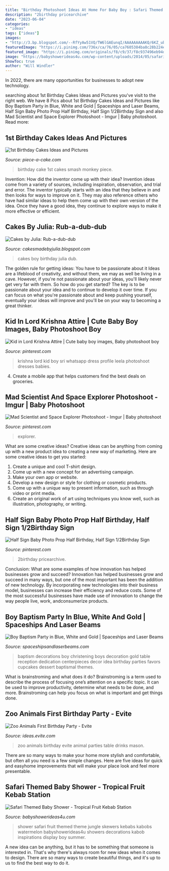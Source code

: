```yaml
---
title: "Birthday Photoshoot Ideas At Home For Baby Boy : Safari Themed Baby Shower"
description: "2birthday pricearchive"
date: "2023-06-04"
categories:
- "ideas"
tags: ["ideas"]
images:
- "http://3.bp.blogspot.com/--RfYyAw51VQ/TW6lGAEunqI/AAAAAAAAAKQ/6KZ_ubWUObo/s1600/bathtub%2Bcake%2B1.jpeg"
featuredImage: "https://i.pinimg.com/736x/ca/76/05/ca7605384ba8c28b224ea7c93d0df0a7.jpg"
featured_image: "https://i.pinimg.com/originals/f8/c9/37/f8c937496eb94df397f34196e795ccb7.jpg"
image: "https://babyshowerideas4u.com/wp-content/uploads/2014/05/safari-baby-shower-ideas-food-ideas-fruit-kebabs.jpg"
ShowToc: true
author: "Will Windler"
---
```



In 2022, there are many opportunities for businesses to adopt new technology.

	

		
searching about 1st Birthday Cakes Ideas and Pictures you've visit to the right web. We have 8 Pics about 1st Birthday Cakes Ideas and Pictures like Boy Baptism Party in Blue, White and Gold | Spaceships and Laser Beams, Half Sign Baby Photo Prop Half Birthday, Half Sign 1/2Birthday Sign and also Mad Scientist and Space Explorer Photoshoot - Imgur | Baby photoshoot. Read more:
		
    
## 1st Birthday Cakes Ideas And Pictures

<img loading=lazy src="http://www.piece-a-cake.com/images/1st-birthday-smash-cake.jpg" onerror="this.onerror=null;this.src='https://tse1.mm.bing.net/th?id=OIP.nqAQKiU6-q592Nd4X4FtogAAAA&amp;pid=15.1';" alt="1st Birthday Cakes Ideas and Pictures">

_Source: piece-a-cake.com_

>birthday cake 1st cakes smash monkey piece. 

	

Invention: How did the inventor come up with their idea?
Invention ideas come from a variety of sources, including inspiration, observation, and trial and error. The inventor typically starts with an idea that they believe in and then looks for ways to improve on it. They may also reference others who have had similar ideas to help them come up with their own version of the idea. Once they have a good idea, they continue to explore ways to make it more effective or efficient.

    
## Cakes By Julia: Rub-a-dub-dub

<img loading=lazy src="http://3.bp.blogspot.com/--RfYyAw51VQ/TW6lGAEunqI/AAAAAAAAAKQ/6KZ_ubWUObo/s1600/bathtub%2Bcake%2B1.jpeg" onerror="this.onerror=null;this.src='https://tse3.mm.bing.net/th?id=OIP.cOb5kasCytRf24kDlKBRUAAAAA&amp;pid=15.1';" alt="Cakes by Julia: Rub-a-dub-dub">

_Source: cakesmadebyjulia.blogspot.com_

>cakes boy birthday julia dub. 

	

The golden rule for getting ideas: You have to be passionate about it
Ideas are a lifeblood of creativity, and without them, we may as well be living in a cave. However, if you're not passionate about your ideas, you'll likely never get very far with them. So how do you get started? The key is to be passionate about your idea and to continue to develop it over time. If you can focus on what you're passionate about and keep pushing yourself, eventually your ideas will improve and you'll be on your way to becoming a great thinker.

    
## Kid In Lord Krishna Attire | Cute Baby Boy Images, Baby Photoshoot Boy

<img loading=lazy src="https://i.pinimg.com/736x/ed/80/58/ed805865d4231b7afe871301c93b1f29.jpg" onerror="this.onerror=null;this.src='https://tse2.mm.bing.net/th?id=OIP.pssKoImQgU8DTK8QcEv-dAHaLO&amp;pid=15.1';" alt="Kid in Lord Krishna Attire | Cute baby boy images, Baby photoshoot boy">

_Source: pinterest.com_

>krishna lord kid boy sri whatsapp dress profile leela photoshoot dresses babies. 

	

4. Create a mobile app that helps customers find the best deals on groceries. 

    
## Mad Scientist And Space Explorer Photoshoot - Imgur | Baby Photoshoot

<img loading=lazy src="https://i.pinimg.com/originals/f8/c9/37/f8c937496eb94df397f34196e795ccb7.jpg" onerror="this.onerror=null;this.src='https://tse1.mm.bing.net/th?id=OIP.ihGjIa5gcF2KsW4isLO8BQHaLG&amp;pid=15.1';" alt="Mad Scientist and Space Explorer Photoshoot - Imgur | Baby photoshoot">

_Source: pinterest.com_

>explorer. 

	

What are some creative ideas?
Creative ideas can be anything from coming up with a new product idea to creating a new way of marketing. Here are some creative ideas to get you started: 
1. Create a unique and cool T-shirt design.
2. Come up with a new concept for an advertising campaign.
3. Make your own app or website.
4. Develop a new design or style for clothing or cosmetic products. 
5. Come up with a unique way to present information, such as through video or print media. 
6. Create an original work of art using techniques you know well, such as illustration, photography, or writing.

    
## Half Sign Baby Photo Prop Half Birthday, Half Sign 1/2Birthday Sign

<img loading=lazy src="https://i.pinimg.com/736x/ca/76/05/ca7605384ba8c28b224ea7c93d0df0a7.jpg" onerror="this.onerror=null;this.src='https://tse3.mm.bing.net/th?id=OIP.WgGa-UvZIvKLZSfeIjJpZwHaLH&amp;pid=15.1';" alt="Half Sign Baby Photo Prop Half Birthday, Half Sign 1/2Birthday Sign">

_Source: pinterest.com_

>2birthday pricearchive. 

	

Conclusion: What are some examples of how innovation has helped businesses grow and succeed?
Innovation has helped businesses grow and succeed in many ways, but one of the most important has been the addition of new technology. By incorporating new technologies into their business model, businesses can increase their efficiency and reduce costs. Some of the most successful businesses have made use of innovation to change the way people live, work, andconsumerize products.

    
## Boy Baptism Party In Blue, White And Gold | Spaceships And Laser Beams

<img loading=lazy src="http://spaceshipsandlaserbeams.com/wp-content/uploads/2015/09/boy-baptis-party-ideas-495.jpg" onerror="this.onerror=null;this.src='https://tse1.mm.bing.net/th?id=OIP.PQoozzBEMnibYzxHRsHAbQHaLZ&amp;pid=15.1';" alt="Boy Baptism Party in Blue, White and Gold | Spaceships and Laser Beams">

_Source: spaceshipsandlaserbeams.com_

>baptism decorations boy christening boys decoration gold table reception dedication centerpieces decor idea birthday parties favors cupcakes dessert baptismal themes. 

	

What is brainstroming and what does it do?
Brainstroming is a term used to describe the process of focusing one’s attention on a specific topic. It can be used to improve productivity, determine what needs to be done, and more. Brainstroming can help you focus on what is important and get things done.

    
## Zoo Animals First Birthday Party - Evite

<img loading=lazy src="http://ideas.evite.com/media/zoo-animals-birthday_warren_drinks-table_es_595.jpg" onerror="this.onerror=null;this.src='https://tse3.mm.bing.net/th?id=OIP.mejNDRwrD761uqvM3QcfHgHaLM&amp;pid=15.1';" alt="Zoo Animals First Birthday Party - Evite">

_Source: ideas.evite.com_

>zoo animals birthday evite animal parties table drinks mason. 

	

There are so many ways to make your home more stylish and comfortable, but often all you need is a few simple changes. Here are five ideas for quick and easyhome improvements that will make your place look and feel more presentable.

    
## Safari Themed Baby Shower - Tropical Fruit Kebab Station

<img loading=lazy src="https://babyshowerideas4u.com/wp-content/uploads/2014/05/safari-baby-shower-ideas-food-ideas-fruit-kebabs.jpg" onerror="this.onerror=null;this.src='https://tse3.mm.bing.net/th?id=OIP.Bbew9QhRBBtuWRka4XXfUwHaLJ&amp;pid=15.1';" alt="Safari Themed Baby Shower - Tropical Fruit Kebab Station">

_Source: babyshowerideas4u.com_

>shower safari fruit themed theme jungle skewers kebabs kabobs watermelon babyshowerideas4u showers decorations kabob inspirations display boy summer. 

	

A new idea can be anything, but it has to be something that someone is interested in. That's why there's always room for new ideas when it comes to design. There are so many ways to create beautiful things, and it's up to us to find the best way to do it.

